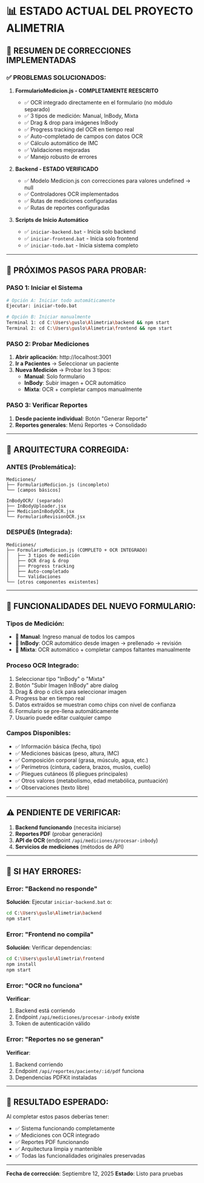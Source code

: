 # 📊 ESTADO ACTUAL DEL PROYECTO ALIMETRIA

## 🎯 RESUMEN DE CORRECCIONES IMPLEMENTADAS

### ✅ **PROBLEMAS SOLUCIONADOS:**

1. **FormularioMedicion.js - COMPLETAMENTE REESCRITO**
   - ✅ OCR integrado directamente en el formulario (no módulo separado)
   - ✅ 3 tipos de medición: Manual, InBody, Mixta
   - ✅ Drag & drop para imágenes InBody
   - ✅ Progress tracking del OCR en tiempo real
   - ✅ Auto-completado de campos con datos OCR
   - ✅ Cálculo automático de IMC
   - ✅ Validaciones mejoradas
   - ✅ Manejo robusto de errores

2. **Backend - ESTADO VERIFICADO**
   - ✅ Modelo Medicion.js con correcciones para valores undefined → null
   - ✅ Controladores OCR implementados
   - ✅ Rutas de mediciones configuradas
   - ✅ Rutas de reportes configuradas

3. **Scripts de Inicio Automático**
   - ✅ `iniciar-backend.bat` - Inicia solo backend
   - ✅ `iniciar-frontend.bat` - Inicia solo frontend  
   - ✅ `iniciar-todo.bat` - Inicia sistema completo

---

## 🚀 **PRÓXIMOS PASOS PARA PROBAR:**

### PASO 1: Iniciar el Sistema
```bash
# Opción A: Iniciar todo automáticamente
Ejecutar: iniciar-todo.bat

# Opción B: Iniciar manualmente
Terminal 1: cd C:\Users\guslo\Alimetria\backend && npm start
Terminal 2: cd C:\Users\guslo\Alimetria\frontend && npm start
```

### PASO 2: Probar Mediciones
1. **Abrir aplicación**: http://localhost:3001
2. **Ir a Pacientes** → Seleccionar un paciente
3. **Nueva Medición** → Probar los 3 tipos:
   - **Manual**: Solo formulario
   - **InBody**: Subir imagen + OCR automático
   - **Mixta**: OCR + completar campos manualmente

### PASO 3: Verificar Reportes
1. **Desde paciente individual**: Botón "Generar Reporte"
2. **Reportes generales**: Menú Reportes → Consolidado

---

## 🔧 **ARQUITECTURA CORREGIDA:**

### **ANTES** (Problemática):
```
Mediciones/
├── FormularioMedicion.js (incompleto)
└── [campos básicos]

InBodyOCR/ (separado)
├── InBodyUploader.jsx
├── MedicionInBodyOCR.jsx
└── FormularioRevisionOCR.jsx
```

### **DESPUÉS** (Integrada):
```
Mediciones/
├── FormularioMedicion.js (COMPLETO + OCR INTEGRADO)
│   ├── 3 tipos de medición
│   ├── OCR drag & drop
│   ├── Progress tracking
│   ├── Auto-completado
│   └── Validaciones
└── [otros componentes existentes]
```

---

## 📝 **FUNCIONALIDADES DEL NUEVO FORMULARIO:**

### **Tipos de Medición:**
- 🔹 **Manual**: Ingreso manual de todos los campos
- 🔹 **InBody**: OCR automático desde imagen → prellenado → revisión
- 🔹 **Mixta**: OCR automático + completar campos faltantes manualmente

### **Proceso OCR Integrado:**
1. Seleccionar tipo "InBody" o "Mixta"
2. Botón "Subir Imagen InBody" abre dialog
3. Drag & drop o click para seleccionar imagen
4. Progress bar en tiempo real
5. Datos extraídos se muestran como chips con nivel de confianza
6. Formulario se pre-llena automáticamente
7. Usuario puede editar cualquier campo

### **Campos Disponibles:**
- ✅ Información básica (fecha, tipo)
- ✅ Mediciones básicas (peso, altura, IMC)
- ✅ Composición corporal (grasa, músculo, agua, etc.)
- ✅ Perímetros (cintura, cadera, brazos, muslos, cuello)
- ✅ Pliegues cutáneos (6 pliegues principales)
- ✅ Otros valores (metabolismo, edad metabólica, puntuación)
- ✅ Observaciones (texto libre)

---

## ⚠️ **PENDIENTE DE VERIFICAR:**

1. **Backend funcionando** (necesita iniciarse)
2. **Reportes PDF** (probar generación)
3. **API de OCR** (endpoint `/api/mediciones/procesar-inbody`)
4. **Servicios de mediciones** (métodos de API)

---

## 🐛 **SI HAY ERRORES:**

### Error: "Backend no responde"
**Solución**: Ejecutar `iniciar-backend.bat` o:
```bash
cd C:\Users\guslo\Alimetria\backend
npm start
```

### Error: "Frontend no compila"
**Solución**: Verificar dependencias:
```bash
cd C:\Users\guslo\Alimetria\frontend
npm install
npm start
```

### Error: "OCR no funciona"
**Verificar**:
1. Backend está corriendo
2. Endpoint `/api/mediciones/procesar-inbody` existe
3. Token de autenticación válido

### Error: "Reportes no se generan"
**Verificar**:
1. Backend corriendo
2. Endpoint `/api/reportes/paciente/:id/pdf` funciona
3. Dependencias PDFKit instaladas

---

## 🎯 **RESULTADO ESPERADO:**

Al completar estos pasos deberías tener:
- ✅ Sistema funcionando completamente
- ✅ Mediciones con OCR integrado
- ✅ Reportes PDF funcionando
- ✅ Arquitectura limpia y mantenible
- ✅ Todas las funcionalidades originales preservadas

---

**Fecha de corrección**: Septiembre 12, 2025
**Estado**: Listo para pruebas